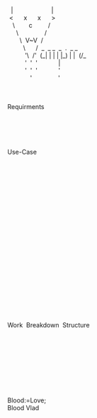<p> &nbsp; | &nbsp; &nbsp; &nbsp; &nbsp; &nbsp; &nbsp; &nbsp; &nbsp; &nbsp; &nbsp; &nbsp;|<br/>
 &nbsp;< &nbsp; &nbsp; &nbsp;x &nbsp; &nbsp; &nbsp;x &nbsp; &nbsp; &nbsp;><br/>
 &nbsp; &nbsp;\ &nbsp; &nbsp; &nbsp; &nbsp;c &nbsp; &nbsp; &nbsp; &nbsp; /<br/>
 &nbsp; &nbsp; &nbsp;\ &nbsp; &nbsp; &nbsp; &nbsp; &nbsp; &nbsp; &nbsp; /<br/>
 &nbsp; &nbsp; &nbsp; &nbsp;\ &nbsp;V~V &nbsp;/<br/>
 &nbsp; &nbsp; &nbsp; &nbsp; &nbsp;\ &nbsp; &nbsp; &nbsp;/&nbsp;&nbsp;_ &nbsp;_&nbsp;_&nbsp;&nbsp;_ &nbsp;. &nbsp;_&nbsp;_&nbsp;<br/>
 &nbsp; &nbsp; &nbsp; &nbsp; &nbsp; '\ &nbsp;/' &nbsp;(_|  |&nbsp;|&nbsp;|  |_) | | &nbsp;(/_<br/>
 &nbsp; &nbsp; &nbsp; &nbsp; &nbsp; ' &nbsp;' &nbsp;' &nbsp; &nbsp; &nbsp; &nbsp;&nbsp;&nbsp;&nbsp;&nbsp;| &nbsp; &nbsp; &nbsp; &nbsp; &nbsp; &nbsp; &nbsp; &nbsp;<br/>
 &nbsp; &nbsp; &nbsp; &nbsp; &nbsp; ' &nbsp;' &nbsp;' &nbsp; &nbsp; &nbsp; &nbsp;&nbsp;&nbsp; &nbsp;'<br/>
 &nbsp; &nbsp; &nbsp; &nbsp; &nbsp; &nbsp; &nbsp;' &nbsp; &nbsp; &nbsp; &nbsp; &nbsp; &nbsp; &nbsp; '<br/></p>
<br/>
<br/>
Requirments<br/>
<br/>
<br/>
<br/>
<br/>
<br/>
Use-Case<br/>
<br/>
<br/>
<br/>
<br/>
<br/>
<br/>
<br/>
<br/>
<br/>
<br/>
<br/>
<br/>
<br/>
<br/>
<br/>
<br/>
<br/>
<br/>
<br/>
<br/>
<br/>
<br/>
Work &nbsp;Breakdown &nbsp;Structure<br/>
<br/>
<br/>
<br/>
<br/>
<br/>
<br/>
<br/>
<br/>
<br/>
Blood:=Love;<br/>
Blood Vlad
